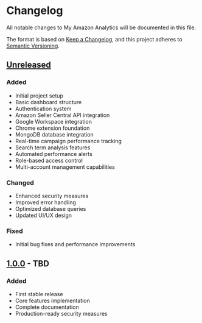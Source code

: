 # Changelog

All notable changes to My Amazon Analytics will be documented in this file.

The format is based on [Keep a Changelog](https://keepachangelog.com/en/1.0.0/),
and this project adheres to [Semantic Versioning](https://semver.org/spec/v2.0.0.html).

## [Unreleased]

### Added

- Initial project setup
- Basic dashboard structure
- Authentication system
- Amazon Seller Central API integration
- Google Workspace integration
- Chrome extension foundation
- MongoDB database integration
- Real-time campaign performance tracking
- Search term analysis features
- Automated performance alerts
- Role-based access control
- Multi-account management capabilities

### Changed

- Enhanced security measures
- Improved error handling
- Optimized database queries
- Updated UI/UX design

### Fixed

- Initial bug fixes and performance improvements

## [1.0.0] - TBD

### Added

- First stable release
- Core features implementation
- Complete documentation
- Production-ready security measures

[Unreleased]: https://github.com/johnwesleyquintero/my-amazon-analytics/compare/v1.0.0...HEAD
[1.0.0]: https://github.com/johnwesleyquintero/my-amazon-analytics/releases/tag/v1.0.0
